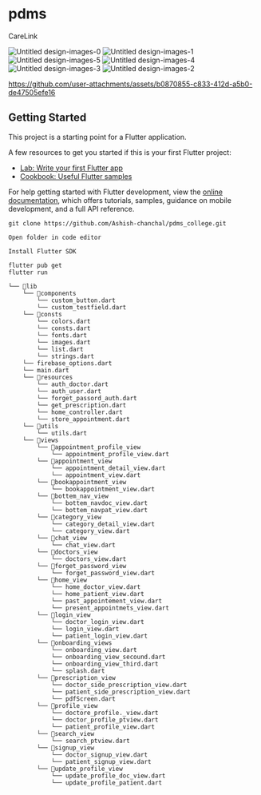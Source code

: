 # pdms

CareLink 

![Untitled design-images-0](https://github.com/Ashish-chanchal/pdms_college/assets/86229520/6deaf936-3c8c-4319-8c2d-c8a1430e0275)
![Untitled design-images-1](https://github.com/Ashish-chanchal/pdms_college/assets/86229520/4ca90d00-1f57-4851-a820-8d71c1581fb2)
![Untitled design-images-5](https://github.com/Ashish-chanchal/pdms_college/assets/86229520/c2fc5dac-30a3-4fbb-9375-60f515178fb5)
![Untitled design-images-4](https://github.com/Ashish-chanchal/pdms_college/assets/86229520/4f9a0482-fee8-4550-9dae-1cd6822e5d5b)
![Untitled design-images-3](https://github.com/Ashish-chanchal/pdms_college/assets/86229520/17f56dca-6d04-4714-bedd-663de0b92370)
![Untitled design-images-2](https://github.com/Ashish-chanchal/pdms_college/assets/86229520/068c89b1-0324-40e0-9ef9-964d5a322a12)



https://github.com/user-attachments/assets/b0870855-c833-412d-a5b0-de47505efe16



## Getting Started

This project is a starting point for a Flutter application.

A few resources to get you started if this is your first Flutter project:

- [Lab: Write your first Flutter app](https://docs.flutter.dev/get-started/codelab)
- [Cookbook: Useful Flutter samples](https://docs.flutter.dev/cookbook)

For help getting started with Flutter development, view the
[online documentation](https://docs.flutter.dev/), which offers tutorials,
samples, guidance on mobile development, and a full API reference.
```
git clone https://github.com/Ashish-chanchal/pdms_college.git
```
```
Open folder in code editor
```
```
Install Flutter SDK
```
```
flutter pub get
flutter run
```
```
└── 📁lib
    └── 📁components
        └── custom_button.dart
        └── custom_testfield.dart
    └── 📁consts
        └── colors.dart
        └── consts.dart
        └── fonts.dart
        └── images.dart
        └── list.dart
        └── strings.dart
    └── firebase_options.dart
    └── main.dart
    └── 📁resources
        └── auth_doctor.dart
        └── auth_user.dart
        └── forget_passord_auth.dart
        └── get_prescription.dart
        └── home_controller.dart
        └── store_appointment.dart
    └── 📁utils
        └── utils.dart
    └── 📁views
        └── 📁appointment_profile_view
            └── appointment_profile_view.dart
        └── 📁appointment_view
            └── appointment_detail_view.dart
            └── appointment_view.dart
        └── 📁bookappointment_view
            └── bookappointment_view.dart
        └── 📁bottem_nav_view
            └── bottem_navdoc_view.dart
            └── bottem_navpat_view.dart
        └── 📁category_view
            └── category_detail_view.dart
            └── category_view.dart
        └── 📁chat_view
            └── chat_view.dart
        └── 📁doctors_view
            └── doctors_view.dart
        └── 📁forget_password_view
            └── forget_password_view.dart
        └── 📁home_view
            └── home_doctor_view.dart
            └── home_patient_view.dart
            └── past_appointement_view.dart
            └── present_appointmets_view.dart
        └── 📁login_view
            └── doctor_login_view.dart
            └── login_view.dart
            └── patient_login_view.dart
        └── 📁onboarding_views
            └── onboarding_view.dart
            └── onboarding_view_secound.dart
            └── onboarding_view_third.dart
            └── splash.dart
        └── 📁prescription_view
            └── doctor_side_prescription_view.dart
            └── patient_side_prescription_view.dart
            └── pdfScreen.dart
        └── 📁profile_view
            └── doctore_profile._view.dart
            └── doctor_profile_ptview.dart
            └── patient_profile_view.dart
        └── 📁search_view
            └── search_ptview.dart
        └── 📁signup_view
            └── doctor_signup_view.dart
            └── patient_signup_view.dart
        └── 📁update_profile_view
            └── update_profile_doc_view.dart
            └── update_profile_patient.dart
```
